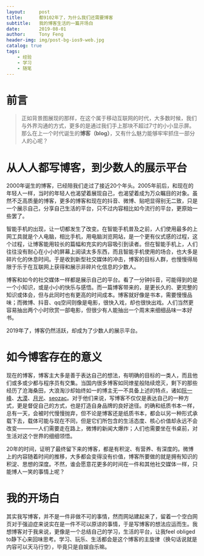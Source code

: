 ```yaml
---
layout:     post
title:      都9102年了，为什么我们还需要博客
subtitle:   我的博客生活的一篇开场白
date:       2019-08-01
author:     Tony Feng
header-img: img/post-bg-ios9-web.jpg
catalog: true
tags:
    - 经验
    - 学习
    - 随笔
---
```


# 前言

>正如背景图展现的那样，在这个属于移动互联网的时代，大多数时候，我们与外界沟通的方式，更多的是通过我们手上那块不超过7寸的小小显示屏。那么在上一个时代诞生的**博客（blog）**，又有什么魅力能够牢牢抓住一部分人的心呢？

# 从人人都写博客，到少数人的展示平台

2000年诞生的博客，已经陪我们走过了接近20个年头。2005年前后，和现在的年轻人一样，当时的年轻人也渴望着展现自己，也渴望着成为万众瞩目的对象。虽然不乏高质量的博客，更多的博客和现在的抖音、微博、贴吧显得别无二致，只是一个展示自己，分享自己生活的平台，只不过内容相比如今流行的平台，更原始一些罢了。

智能手机的出现，让一切都发生了改变。在智能手机普及之前，人们使用最多的上网工具就是个人电脑，相比手机，用电脑浏览网站，是一个更有仪式感的过程，这个过程，让博客能用较长的篇幅和充实的内容吸引到读者。但在智能手机上，人们往往没有耐心在小小的屏幕上阅读太多东西，而且智能手机使用的场合，也大多是碎片化的休息时间。于是收到新型社交媒体的冲击，博客的目标人群，也慢慢得局限于乐于在互联网上获得和展示非碎片化信息的少数人。

博客和如今的社交媒体一样都是展示自己的平台。看了一分钟抖音，可能得到的是一个小知识，或是小小的快乐与感悟。而一篇博客带来的，是更长久的、更完整的知识或体会，但与此同时也有更高的时间成本。博客就好像是书本，需要慢慢品味；而微博、抖音、qq空间则像是电影，很快入戏，却也很快出戏。人们当然更容易抽出两个小时欣赏一部电影，但很少有人能抽出一个周末来细细品味一本好书。

2019年了，博客仍然活跃，却成为了少数人的展示平台。

# 如今博客存在的意义

现在的博客，博客主大多是善于表达自己的想法，有明确的目标的一类人，而且他们或多或少都与程序员有交集。当国内很多博客如同燎星般陆续熄灭，剩下的那些经历了沧海桑田，大浪淘沙却始终如一的博主无一不具备上述的特点，诸如[阮一峰](http://www.ruanyifeng.com)、[大漠](https://www.w3cplus.com/blog)、[月光](https://www.williamlong.info/)、[seozac](https://www.seozac.com/)。对于他们来说，写博客不仅仅是表达自己的一种方式，更是督促自己的方式，也是打造自身品牌的良好途径。的确和纸质书本一样，总有一天，会被时代慢慢抛弃，但不论是博客还是纸质书本，都会以另一种形式承载下去，载体可能与现在不同，但是它们所包含的生活态度、核心价值却永远不会改变————人们需要走在路上，微博的新闻大爆炸；人们也需要坐在书桌前，对生活对这个世界的细细领悟。

20年的时间，证明了最终留下来的博客，都是有积淀、有营养、有深度的。微博上的内容随着时间的推移，大多都会变得没有价值，博客所要做的就是拥有知识的积淀、思想的深度。不然，谁会愿意花更多的时间在一件和其他社交媒体一样，只能博人一笑的事情上呢？

# 我的开场白

其实我写博客，并不是一件非做不可的事情，然而网站建起来了，留着一个空白网页对于强迫症来说实在是一件不可以原谅的事情，于是写博客的想法应运而生。我想博客对于我来说，更像是一个总结自己的学习，生活的平台，让我feel obliged to静下心来回味思考。学习、玩乐、生活都会是这个博客的主旋律（换句话说就是内容可以天马行空），毕竟只是自娱自乐嘛。

